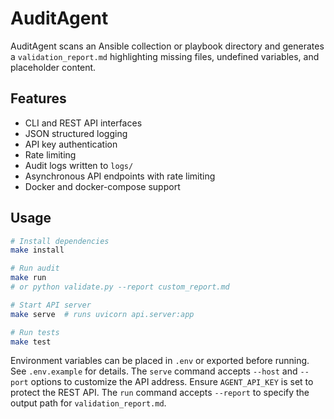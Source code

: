 # AuditAgent

AuditAgent scans an Ansible collection or playbook directory and generates a `validation_report.md` highlighting missing files, undefined variables, and placeholder content.

## Features

- CLI and REST API interfaces
- JSON structured logging
- API key authentication
- Rate limiting
- Audit logs written to `logs/`
- Asynchronous API endpoints with rate limiting
- Docker and docker-compose support

## Usage

```bash
# Install dependencies
make install

# Run audit
make run
# or python validate.py --report custom_report.md

# Start API server
make serve  # runs uvicorn api.server:app

# Run tests
make test
```

Environment variables can be placed in `.env` or exported before running. See `.env.example` for details. The `serve` command accepts `--host` and `--port` options to customize the API address.
Ensure `AGENT_API_KEY` is set to protect the REST API. The `run` command accepts
`--report` to specify the output path for `validation_report.md`.
